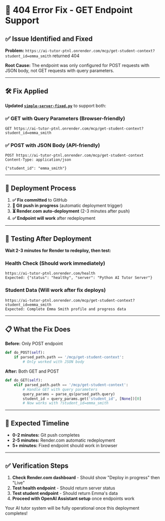 # 🔧 404 Error Fix - GET Endpoint Support

## ✅ Issue Identified and Fixed

**Problem:** `https://ai-tutor-ptnl.onrender.com/mcp/get-student-context?student_id=emma_smith` returned 404

**Root Cause:** The endpoint was only configured for POST requests with JSON body, not GET requests with query parameters.

---

## 🛠️ Fix Applied

**Updated [`simple-server-fixed.py`](simple-server-fixed.py)** to support both:

### ✅ GET with Query Parameters (Browser-friendly)
```
GET https://ai-tutor-ptnl.onrender.com/mcp/get-student-context?student_id=emma_smith
```

### ✅ POST with JSON Body (API-friendly)
```
POST https://ai-tutor-ptnl.onrender.com/mcp/get-student-context
Content-Type: application/json

{"student_id": "emma_smith"}
```

---

## 🚀 Deployment Process

1. **✅ Fix committed** to GitHub
2. **🔄 Git push in progress** (automatic deployment trigger)
3. **⏳ Render.com auto-deployment** (2-3 minutes after push)
4. **✅ Endpoint will work** after redeployment

---

## 🧪 Testing After Deployment

**Wait 2-3 minutes for Render to redeploy, then test:**

### Health Check (Should work immediately)
```
https://ai-tutor-ptnl.onrender.com/health
Expected: {"status": "healthy", "server": "Python AI Tutor Server"}
```

### Student Data (Will work after fix deploys)
```
https://ai-tutor-ptnl.onrender.com/mcp/get-student-context?student_id=emma_smith
Expected: Complete Emma Smith profile and progress data
```

---

## 📋 What the Fix Does

**Before:** Only POST endpoint
```python
def do_POST(self):
    if parsed_path.path == '/mcp/get-student-context':
        # Only worked with JSON body
```

**After:** Both GET and POST
```python
def do_GET(self):
    elif parsed_path.path == '/mcp/get-student-context':
        # Handle GET with query parameters
        query_params = parse_qs(parsed_path.query)
        student_id = query_params.get('student_id', [None])[0]
        # Now works with ?student_id=emma_smith
```

---

## 🎯 Expected Timeline

- **0-2 minutes:** Git push completes
- **2-5 minutes:** Render.com automatic redeployment
- **5+ minutes:** Fixed endpoint should work in browser

---

## ✅ Verification Steps

1. **Check Render.com dashboard** - Should show "Deploy in progress" then "Live"
2. **Test health endpoint** - Should return server status
3. **Test student endpoint** - Should return Emma's data
4. **Proceed with OpenAI Assistant setup** once endpoints work

Your AI tutor system will be fully operational once this deployment completes!